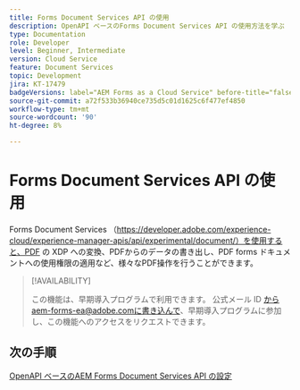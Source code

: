 ```yaml
---
title: Forms Document Services API の使用
description: OpenAPI ベースのForms Document Services API の使用方法を学ぶ
type: Documentation
role: Developer
level: Beginner, Intermediate
version: Cloud Service
feature: Document Services
topic: Development
jira: KT-17479
badgeVersions: label="AEM Forms as a Cloud Service" before-title="false"
source-git-commit: a72f533b36940ce735d5c01d1625c6f477ef4850
workflow-type: tm+mt
source-wordcount: '90'
ht-degree: 8%

---
```


# Forms Document Services API の使用

Forms Document Services （https://developer.adobe.com/experience-cloud/experience-manager-apis/api/experimental/document/）を使用すると、PDF の XDP への変換、PDFからのデータの書き出し、PDF forms ドキュメントへの使用権限の適用など、様々なPDF操作を行うことができます。

>[!AVAILABILITY]
>
>この機能は、早期導入プログラムで利用できます。 公式メール ID からaem-forms-ea@adobe.comに書き込んで、早期導入プログラムに参加し、この機能へのアクセスをリクエストできます。


## 次の手順

[OpenAPI ベースのAEM Forms Document Services API の設定](using-open-api.md)
